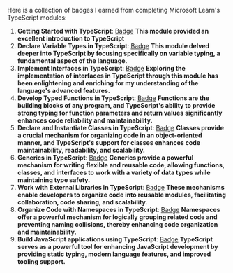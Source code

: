 Here is a collection of badges I earned from completing Microsoft Learn's TypeScript modules:

1. **Getting Started with TypeScript**: [Badge](https://learn.microsoft.com/api/achievements/share/en-us/c00b3r-1219/FZ3MDUKX?sharingId=374E1B09FE380840)
**This module provided an excellent introduction to TypeScript**
2. **Declare Variable Types in TypeScript**: [Badge](https://learn.microsoft.com/api/achievements/share/en-us/c00b3r-1219/J6PU4AET?sharingId=374E1B09FE380840)
**This module delved deeper into TypeScript by focusing specifically on variable typing, a fundamental aspect of the language.**
3. **Implement Interfaces in TypeScript**: [Badge](https://learn.microsoft.com/api/achievements/share/en-us/c00b3r-1219/AQNKMPD7?sharingId=374E1B09FE380840)
**Exploring the implementation of interfaces in TypeScript through this module has been enlightening and enriching for my understanding of the language's advanced features.**
4. **Develop Typed Functions in TypeScript**: [Badge](https://learn.microsoft.com/api/achievements/share/en-us/c00b3r-1219/3XGZSZ9H?sharingId=374E1B09FE380840)
**Functions are the building blocks of any program, and TypeScript's ability to provide strong typing for function parameters and return values significantly enhances code reliability and maintainability.**
5. **Declare and Instantiate Classes in TypeScript**: [Badge](https://learn.microsoft.com/api/achievements/share/ru-ru/c00b3r-1219/QD7LMTFE?sharingId=374E1B09FE380840)
**Classes provide a crucial mechanism for organizing code in an object-oriented manner, and TypeScript's support for classes enhances code maintainability, readability, and scalability.**
6. **Generics in TypeScript**: [Badge](https://learn.microsoft.com/api/achievements/share/ru-ru/c00b3r-1219/24YCJ5EV?sharingId=374E1B09FE380840)
**Generics provide a powerful mechanism for writing flexible and reusable code, allowing functions, classes, and interfaces to work with a variety of data types while maintaining type safety.**
7. **Work with External Libraries in TypeScript**: [Badge](https://learn.microsoft.com/api/achievements/share/ru-ru/c00b3r-1219/CWSMZEZ9?sharingId=374E1B09FE380840)
**These mechanisms enable developers to organize code into reusable modules, facilitating collaboration, code sharing, and scalability.**
8. **Organize Code with Namespaces in TypeScript**: [Badge](https://learn.microsoft.com/api/achievements/share/ru-ru/c00b3r-1219/J6PYY6JT?sharingId=374E1B09FE380840)
**Namespaces offer a powerful mechanism for logically grouping related code and preventing naming collisions, thereby enhancing code organization and maintainability.**
9. **Build JavaScript applications using TypeScript**: [Badge](https://learn.microsoft.com/api/achievements/share/en-us/c00b3r-1219/3XGPPXUH?sharingId=374E1B09FE380840)
**TypeScript serves as a powerful tool for enhancing JavaScript development by providing static typing, modern language features, and improved tooling support.**
